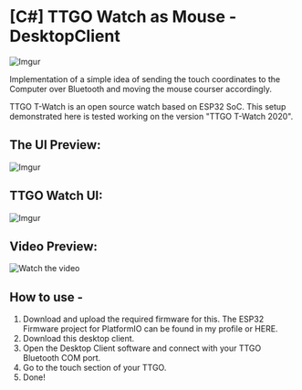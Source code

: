 # [C#] TTGO Watch as Mouse - DesktopClient 

![Imgur](https://i.imgur.com/2AiMqJ4.jpg)

Implementation of a simple idea of sending the touch coordinates to the Computer over Bluetooth and moving the mouse courser accordingly.

TTGO T-Watch is an open source watch based on ESP32 SoC. This setup demonstrated here is tested working on the version "TTGO T-Watch 2020".

## The UI Preview: 

![Imgur](https://i.imgur.com/W3Qo3brl.png)

## TTGO Watch UI:

![Imgur](https://i.imgur.com/L4VhFnbm.jpg)

## Video Preview:

![Watch the video](https://youtu.be/AB10NJjFDsg)

## How to use -
1)  Download and upload the required firmware for this. 
    The ESP32 Firmware project for PlatformIO can be found in my profile or HERE.
2)  Download this desktop client.
3)  Open the Desktop Client software and connect with your TTGO Bluetooth COM port. 
4)  Go to the touch section of your TTGO.
5)  Done!

